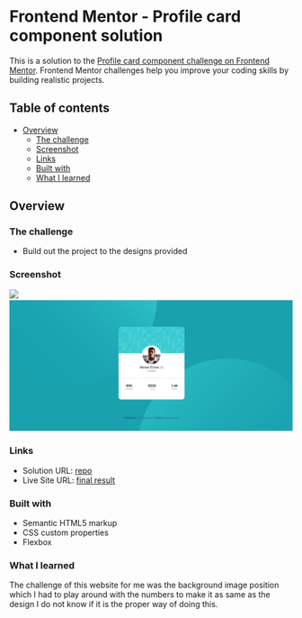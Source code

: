 # Frontend Mentor - Profile card component solution

This is a solution to the [Profile card component challenge on Frontend Mentor](https://www.frontendmentor.io/challenges/profile-card-component-cfArpWshJ). Frontend Mentor challenges help you improve your coding skills by building realistic projects.

## Table of contents

- [Overview](#overview)
  - [The challenge](#the-challenge)
  - [Screenshot](#screenshot)
  - [Links](#links)
  - [Built with](#built-with)
  - [What I learned](#what-i-learned)


## Overview

### The challenge

- Build out the project to the designs provided

### Screenshot

![](screenshot1.jpg)
![](screenshot2.jpg)


### Links

- Solution URL: [repo](https://github.com/fertisha/profile-card-component-main.git)
- Live Site URL: [final result](https://fertisha.github.io/profile-card-component-main/)


### Built with

- Semantic HTML5 markup
- CSS custom properties
- Flexbox

### What I learned

The challenge of this website for me was the background image position which I had to play around with the numbers to make it as same as the design I do not know if it is the proper way of doing this.
